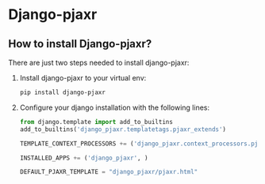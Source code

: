 # Django-pjaxr

## How to install Django-pjaxr?

There are just two steps needed to install django-pjaxr:

1. Install django-pjaxr to your virtual env:

	```bash
	pip install django-pjaxr
	```

2. Configure your django installation with the following lines:

	```python
	from django.template import add_to_builtins
	add_to_builtins('django_pjaxr.templatetags.pjaxr_extends')
	
	TEMPLATE_CONTEXT_PROCESSORS += ('django_pjaxr.context_processors.pjaxr_information',)
	
	INSTALLED_APPS += ('django_pjaxr', )
	
	DEFAULT_PJAXR_TEMPLATE = "django_pjaxr/pjaxr.html"
	```
